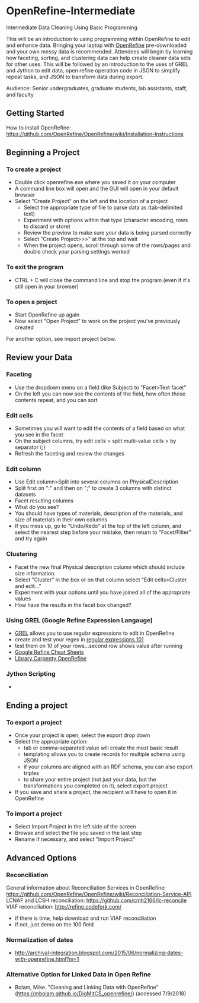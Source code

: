 # OpenRefine-Intermediate
Intermediate Data Cleaning Using Basic Programming

This will be an introduction to using programming within OpenRefine to edit and enhance data. Bringing your laptop 
with [OpenRefine](http://openrefine.org/download.html) pre-downloaded and your own messy data is recommended. Attendees will 
begin by learning how faceting, sorting, and clustering data can help create cleaner data sets for other uses. This will be
followed by an introduction to the uses of GREL and Jython to edit data, open refine operation code in JSON to simplify repeat 
tasks, and JSON to transform data during export.

Audience: Senior undergraduates, graduate students, lab assistants, staff, and faculty

## Getting Started
How to install OpenRefine: https://github.com/OpenRefine/OpenRefine/wiki/Installation-Instructions

## Beginning a Project
### To create a project 
* Double click openrefine.exe where you saved it on your computer
* A command line box will open and the GUI will open in your default browser
* Select "Create Project" on the left and the location of a project 
  * Select the appropriate type of file to parse data as (tab-delimited text)
  * Experiment with options within that type (character encoding, rows to discard or store)
  * Review the preview to make sure your data is being parsed correctly
  * Select "Create Project>>>" at the top and wait
  * When the project opens, scroll through some of the rows/pages and double check your parsing settings worked
### To exit the program
* CTRL + C will close the command line and stop the program (even if it's still open in your browser)
### To open a project
* Start OpenRefine up again
* Now select "Open Project" to work on the project you've previously created

For another option, see import project below.

## Review your Data
### Faceting
* Use the dropdown menu on a field (like Subject) to "Facet>Text facet"
* On the left you can now see the contents of the field, how often those contents repeat, and you can sort

### Edit cells
* Sometimes you will want to edit the contents of a field based on what you see in the facet
* On the subject columns, try edit cells > split multi-value cells > by separator (;)
* Refresh the faceting and review the changes

### Edit column
* Use Edit column>Split into several columns on PhysicalDescription
* Split first on ":" and then on ";" to create 3 columns with distinct datasets
* Facet resulting columns
* What do you see?
* You should have types of materials, description of the materials, and size of materials in their own columns
* If you mess up, go to "Undo/Redo" at the top of the left column, and select the nearest step before your mistake, 
then return to "Facet/Filter" and try again

### Clustering
* Facet the new final Physical description column which should include size information.
* Select "Cluster" in the box or on that column select "Edit cells>Cluster and edit..."
* Experiment with your options until you have joined all of the appropriate values
* How have the results in the facet box changed?

### Using GREL (Google Refine Expression Langauge)
* [GREL](https://github.com/OpenRefine/OpenRefine/wiki/Understanding-Expressions) allows you to use regular expressions to edit in OpenRefine 
* create and test your regex in [regular expressions 101](https://regex101.com/)
* test them on 10 of your rows...second row shows value after running
* [Google Refine Cheat Sheets](http://arcadiafalcone.net/GoogleRefineCheatSheets.pdf)
* [Library Carpenty OpenRefine](https://data-lessons.github.io/library-openrefine/07-using-transformations/)

### Jython Scripting
* 

## Ending a project
### To export a project
* Once your project is open, select the export drop down
* Select the appropriate option:
  * tab or comma-separated value will create the most basic result
  * templating allows you to create records for multiple schema using JSON
  * if your columns are aligned with an RDF schema, you can also export triples
  * to share your entire project (not just your data, but the transformations you completed on it), select export project
* If you save and share a project, the recipient will have to open it in OpenRefine
### To import a project
* Select Import Project in the left side of the screen
* Browse and select the file you saved in the last step
* Rename if necessary, and select "Import Project"

## Advanced Options
### Reconciliation
General information about Reconciliation Services in OpenRefine: https://github.com/OpenRefine/OpenRefine/wiki/Reconciliation-Service-API
LCNAF and LCSH reconciliation: https://github.com/cmh2166/lc-reconcile
VIAF reconciliation: http://refine.codefork.com/

* if there is time, help download and run VIAF reconciliation
* if not, just demo on the 100 field

### Normalization of dates
* http://archival-integration.blogspot.com/2015/06/normalizing-dates-with-openrefine.html?m=1

### Alternative Option for Linked Data in Open Refine
* Bolam, Mike. "Cleaning and Linking Data with OpenRefine" (https://mbolam.github.io/DigMitCS_openrefine/) (accessed 7/9/2018)
